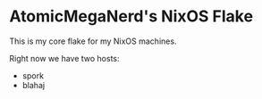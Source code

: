 # AtomicMegaNerd's NixOS Flake

This is my core flake for my NixOS machines.

Right now we have two hosts:

- spork
- blahaj
